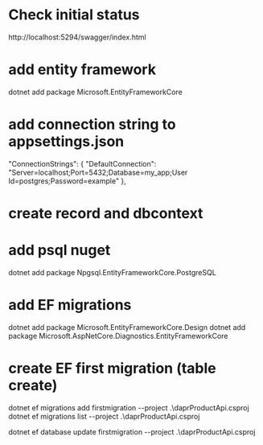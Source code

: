 

# Check initial status
http://localhost:5294/swagger/index.html


# add entity framework
dotnet add package Microsoft.EntityFrameworkCore

# add connection string to appsettings.json
  "ConnectionStrings": {
    "DefaultConnection": "Server=localhost;Port=5432;Database=my_app;User Id=postgres;Password=example"
  },

# create record and dbcontext

# add psql nuget 
dotnet add package Npgsql.EntityFrameworkCore.PostgreSQL

# add EF migrations
dotnet add package Microsoft.EntityFrameworkCore.Design
dotnet add package Microsoft.AspNetCore.Diagnostics.EntityFrameworkCore

# create EF first migration (table create) 
dotnet ef migrations add firstmigration --project .\daprProductApi.csproj
dotnet ef migrations list --project .\daprProductApi.csproj

dotnet ef database update firstmigration --project .\daprProductApi.csproj  